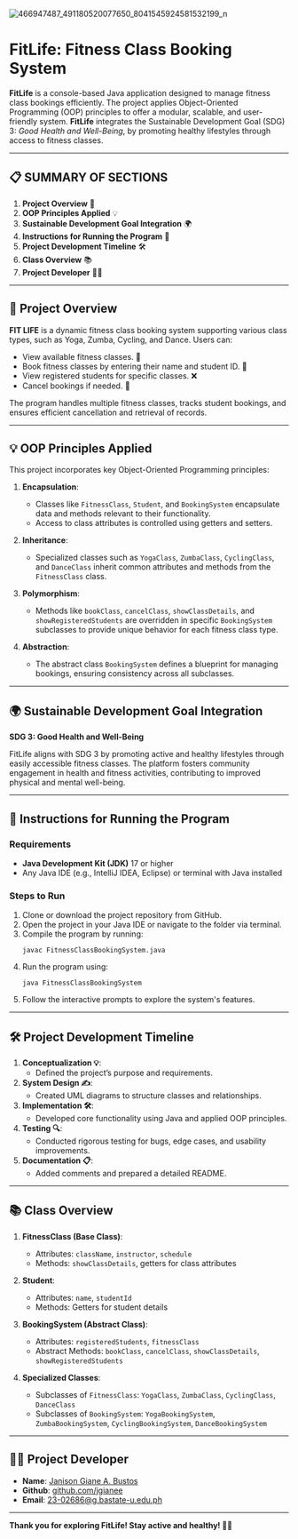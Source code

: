 
![466947487_491180520077650_8041545924581532199_n](https://github.com/user-attachments/assets/6f80a687-b111-4537-9350-6d6559573905)

# FitLife: Fitness Class Booking System 

**FitLife** is a console-based Java application designed to manage fitness class bookings efficiently. The project applies Object-Oriented Programming (OOP) principles to offer a modular, scalable, and user-friendly system. **FitLife** integrates the Sustainable Development Goal (SDG) 3: *Good Health and Well-Being*, by promoting healthy lifestyles through access to fitness classes. 

---

## 📋 SUMMARY OF SECTIONS

1. **Project Overview** 🌟
2. **OOP Principles Applied** 💡
3. **Sustainable Development Goal Integration** 🌍
4. **Instructions for Running the Program** 🚀
5. **Project Development Timeline** 🛠️
6. **Class Overview** 📚
7. **Project Developer** 👨‍💻

---

## 🌟 Project Overview
**FIT LIFE** is a dynamic fitness class booking system supporting various class types, such as Yoga, Zumba, Cycling, and Dance. Users can:

- View available fitness classes. 📅
- Book fitness classes by entering their name and student ID. 📝
- View registered students for specific classes. ❌
- Cancel bookings if needed. 👥

The program handles multiple fitness classes, tracks student bookings, and ensures efficient cancellation and retrieval of records.

---

## 💡 OOP Principles Applied
This project incorporates key Object-Oriented Programming principles:

1. **Encapsulation**:
   - Classes like `FitnessClass`, `Student`, and `BookingSystem` encapsulate data and methods relevant to their functionality.
   - Access to class attributes is controlled using getters and setters.

2. **Inheritance**:
   - Specialized classes such as `YogaClass`, `ZumbaClass`, `CyclingClass`, and `DanceClass` inherit common attributes and methods from the `FitnessClass` class.

3. **Polymorphism**:
   - Methods like `bookClass`, `cancelClass`, `showClassDetails`, and `showRegisteredStudents` are overridden in specific `BookingSystem` subclasses to provide unique behavior for each fitness class type.

4. **Abstraction**:
   - The abstract class `BookingSystem` defines a blueprint for managing bookings, ensuring consistency across all subclasses.

---

## 🌍 Sustainable Development Goal Integration
**SDG 3: Good Health and Well-Being**

FitLife aligns with SDG 3 by promoting active and healthy lifestyles through easily accessible fitness classes. The platform fosters community engagement in health and fitness activities, contributing to improved physical and mental well-being.

---

## 🚀 Instructions for Running the Program

### Requirements
- **Java Development Kit (JDK)** 17 or higher
- Any Java IDE (e.g., IntelliJ IDEA, Eclipse) or terminal with Java installed

### Steps to Run
1. Clone or download the project repository from GitHub.
2. Open the project in your Java IDE or navigate to the folder via terminal.
3. Compile the program by running:
   ```
   javac FitnessClassBookingSystem.java
   ```
4. Run the program using:
   ```
   java FitnessClassBookingSystem
   ```
5. Follow the interactive prompts to explore the system's features.

---

## 🛠️ Project Development Timeline
1. **Conceptualization 💡**: 
   - Defined the project’s purpose and requirements.
2. **System Design ✍️**:
   - Created UML diagrams to structure classes and relationships.
3. **Implementation 🛠️**:
   - Developed core functionality using Java and applied OOP principles.
4. **Testing 🔍**:
   - Conducted rigorous testing for bugs, edge cases, and usability improvements.
5. **Documentation 📋**:
   - Added comments and prepared a detailed README.

---

## 📚 Class Overview

1. **FitnessClass (Base Class)**:
   - Attributes: `className`, `instructor`, `schedule`
   - Methods: `showClassDetails`, getters for class attributes

2. **Student**:
   - Attributes: `name`, `studentId`
   - Methods: Getters for student details

3. **BookingSystem (Abstract Class)**:
   - Attributes: `registeredStudents`, `fitnessClass`
   - Abstract Methods: `bookClass`, `cancelClass`, `showClassDetails`, `showRegisteredStudents`

4. **Specialized Classes**:
   - Subclasses of `FitnessClass`: `YogaClass`, `ZumbaClass`, `CyclingClass`, `DanceClass`
   - Subclasses of `BookingSystem`: `YogaBookingSystem`, `ZumbaBookingSystem`, `CyclingBookingSystem`, `DanceBookingSystem`

---

## 👨‍💻 Project Developer

- **Name**: [Janison Giane A. Bustos](https://github.com/jgianee)
- **Github**: [github.com/jgianee](https://github.com/jgianee)
- **Email**: 23-02686@g.bastate-u.edu.ph

---

**Thank you for exploring FitLife! Stay active and healthy! 💪✨**
